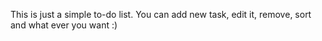 This is just a simple to-do list. You can add new task, edit it, remove, sort and what ever you want :)